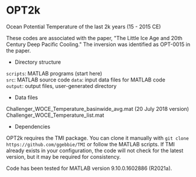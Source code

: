 # OPT2k

Ocean Potential Temperature of the last 2k years (15 - 2015 CE)

These codes are associated with the paper, "The Little Ice Age and 20th Century Deep Pacific Cooling."
The inversion was identified as OPT-0015 in the paper. 

* Directory structure

`scripts`: MATLAB programs (start here) \
`src`: MATLAB source code 
`data`: input data files for MATLAB code \
`output`: output files, user-generated directory

* Data files

Challenger_WOCE_Temperature_basinwide_avg.mat (20 July 2018 version) \
Challenger_WOCE_Temperature_list.mat 

* Dependencies

OPT2k requires the TMI package. You can clone it manually with
`git clone https://github.com/ggebbie/TMI` or follow the MATLAB scripts. If TMI already exists in your configuration, the code will not check for the latest version, but it may be required for consistency. 

Code has been tested for MATLAB version 9.10.0.1602886 (R2021a).
